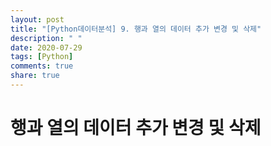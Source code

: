 ```yaml
---
layout: post
title: "[Python데이터분석] 9. 행과 열의 데이터 추가 변경 및 삭제"
description: " "
date: 2020-07-29
tags: [Python]
comments: true
share: true
---
```


# 행과 열의 데이터 추가 변경 및 삭제
